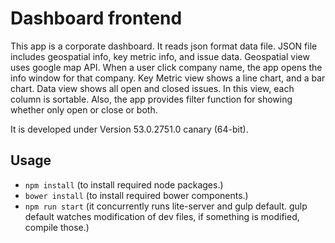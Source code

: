 # Dashboard frontend

This app is a corporate dashboard. It reads json format data file. JSON file includes geospatial info, key metric info, and issue data. Geospatial view uses google map API. When a user click company name, the app opens the info window for that company. Key Metric view shows a line chart, and a bar chart. Data view shows all open and closed issues. In this view, each column is sortable. Also, the app provides filter function for showing whether only open or close or both.

It is developed under Version 53.0.2751.0 canary (64-bit).

## Usage

* `npm install` (to install required node packages.)
* `bower install` (to install required bower components.)
* `npm run start` (it concurrently runs lite-server and gulp default. gulp default watches modification of dev files, if something is modified, compile those.)
